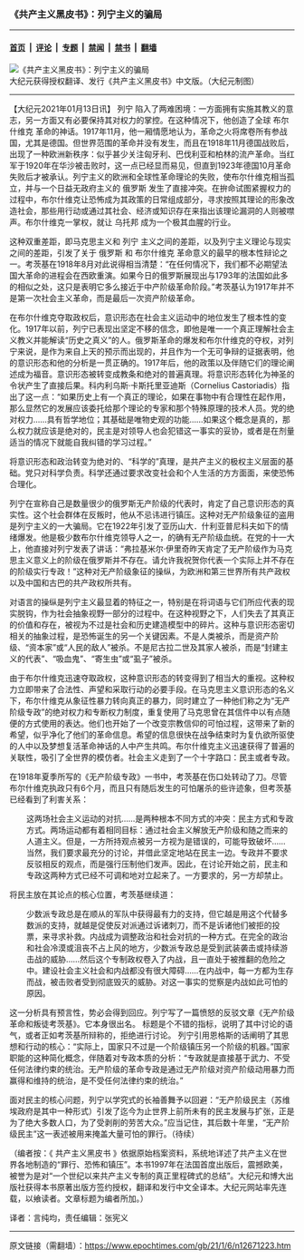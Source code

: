### 《共产主义黑皮书》：列宁主义的骗局

---

#### [首页](../../../..?n12671223) &nbsp;|&nbsp; [评论](../../../../../epoch-comment?n12671223) &nbsp;|&nbsp; [专题](../../../../../epoch-special?n12671223) &nbsp;|&nbsp; [禁闻](../../../../../epoch-news?n12671223) &nbsp;|&nbsp; [禁书](../../../../../books?n12671223) &nbsp;|&nbsp; [翻墙](https://github.com/gfw-breaker/nogfw/blob/master/README.md?n12671223)


<div><img alt="《共产主义黑皮书》：列宁主义的骗局" class="attachment-djy_600_400 size-djy_600_400 wp-post-image" src="https://i.epochtimes.com/assets/uploads/2017/12/dcbb5ad1ea37934a168afd29d68d142e-600x400.jpg"/>
<div class="caption">
 大纪元获得授权翻译、发行《共产主义黑皮书》中文版。（大纪元制图）
</div></div><hr/><div class="post_content" id="artbody" itemprop="articleBody">
 <!-- article content begin -->
 <p>
  【大纪元2021年01月13日讯】
  <ok href="https://www.epochtimes.com/gb/tag/%E5%88%97%E5%AE%81.html">
   列宁
  </ok>
  陷入了两难困境：一方面拥有实施其教义的意志，另一方面又有必要保持其对权力的掌控。在这种情况下，他创造了全球
  <ok href="https://www.epochtimes.com/gb/tag/%E5%B8%83%E5%B0%94%E4%BB%80%E7%BB%B4%E5%85%8B.html">
   布尔什维克
  </ok>
  革命的神话。1917年11月，他一厢情愿地认为，革命之火将席卷所有参战国，尤其是德国。但世界范围的革命并没有发生，而且在1918年11月德国战败后，出现了一种欧洲新秩序：似乎甚少关注匈牙利、巴伐利亚和柏林的流产革命。当红军于1920年在华沙被击败时，这一点已经显而易见，但直到1923年德国10月革命失败后才被承认。列宁主义的欧洲和全球性革命理论的失败，使布尔什维克相当孤立，并与一个日益无政府主义的
  <ok href="https://www.epochtimes.com/gb/tag/%E4%BF%84%E7%BD%97%E6%96%AF.html">
   俄罗斯
  </ok>
  发生了直接冲突。在拚命试图紧握权力的过程中，布尔什维克让恐怖成为其政策的日常组成部分，寻求按照其理论的形象改造社会，那些用行动或通过其社会、经济或知识存在来指出该理论漏洞的人则被噤声。布尔什维克一掌权，就让
  <ok href="https://www.epochtimes.com/gb/tag/%E4%B9%8C%E6%89%98%E9%82%A6.html">
   乌托邦
  </ok>
  成为一个极其血腥的行业。
 </p>
 <p>
  这种双重差距，即马克思主义和
  <ok href="https://www.epochtimes.com/gb/tag/%E5%88%97%E5%AE%81.html">
   列宁
  </ok>
  主义之间的差距，以及列宁主义理论与现实之间的差距，引发了关于
  <ok href="https://www.epochtimes.com/gb/tag/%E4%BF%84%E7%BD%97%E6%96%AF.html">
   俄罗斯
  </ok>
  和
  <ok href="https://www.epochtimes.com/gb/tag/%E5%B8%83%E5%B0%94%E4%BB%80%E7%BB%B4%E5%85%8B.html">
   布尔什维克
  </ok>
  革命意义的最早的根本性辩论之一。考茨基在1918年8月对此说得相当清楚：“在任何情况下，我们都不必期望法国大革命的进程会在西欧重演。如果今日的俄罗斯展现出与1793年的法国如此多的相似之处，这只是表明它多么接近于中产阶级革命阶段。”考茨基认为1917年并不是第一次社会主义革命，而是最后一次资产阶级革命。
 </p>
 <p>
  在布尔什维克夺取政权后，意识形态在社会主义运动中的地位发生了根本性的变化。1917年以前，列宁已表现出坚定不移的信念，即他是唯一一个真正理解社会主义教义并能解读“历史之真义”的人。俄罗斯革命的爆发和布尔什维克的夺权，对列宁来说，是作为来自上天的预示而出现的，并且作为一个无可争辩的证据表明，他的意识形态和他的分析是一贯正确的。1917年后，他的政策以及伴随它们的理论阐述成为福音。意识形态被转变成教条和绝对的普遍真理。将意识形态转化为神圣的令状产生了直接后果。科内利乌斯‧卡斯托里亚迪斯（Cornelius Castoriadis）指出了这一点：“如果历史上有一个真正的理论，如果在事物中有合理性在起作用，那么显然它的发展应该委托给那个理论的专家和那个特殊原理的技术人员。党的绝对权力……具有哲学地位；其基础是唯物史观的功能……如果这个概念是真的，那么权力就应该是绝对的，民主是对领导人也会犯错这一事实的妥协，或者是在剂量适当的情况下就能自我纠错的学习过程。”
 </p>
 <p>
  将意识形态和政治转变为绝对的、“科学的”真理，是共产主义的极权主义层面的基础。党只对科学负责。科学还通过要求改变社会和个人生活的方方面面，来使恐怖合理化。
 </p>
 <p>
  列宁在宣称自己是数量很少的俄罗斯无产阶级的代表时，肯定了自己意识形态的真实性。这个社会群体在反叛时，他从不忌讳进行镇压。这种对无产阶级象征的盗用是列宁主义的一大骗局。它在1922年引发了亚历山大．什利亚普尼科夫如下的情绪爆发。他是极少数布尔什维克领导人之一，的确有无产阶级血统。在党的十一大上，他直接对列宁发表了讲话：“弗拉基米尔‧伊里奇昨天肯定了无产阶级作为马克思主义意义上的阶级在俄罗斯并不存在。请允许我祝贺你代表一个实际上并不存在的阶级实行专政！”这种对无产阶级象征的操纵，为欧洲和第三世界所有共产政权以及中国和古巴的共产政权所共有。
 </p>
 <p>
  对语言的操纵是列宁主义最显着的特征之一，特别是在将词语与它们所应代表的现实脱钩，作为社会抽象视野一部分的过程中。在这种视野之下，人们失去了其真正的价值和存在，被视为不过是社会和历史建造模型中的碎片。这种与意识形态密切相关的抽象过程，是恐怖诞生的另一个关键因素。不是人类被杀，而是资产阶级、“资本家”或“人民的敌人”被杀。不是尼古拉二世及其家人被杀，而是“封建主义的代表”、“吸血鬼”、“寄生虫”或“虱子”被杀。
 </p>
 <p>
  由于布尔什维克迅速夺取政权，这种意识形态的转变得到了相当大的重视。这种权力立即带来了合法性、声望和采取行动的必要手段。在马克思主义意识形态的名义下，布尔什维克从象征性暴力转向真正的暴力，同时建立了一种他们称之为“无产阶级专政”的绝对权力和专断权力制度，重复使用了马克思曾在其信件中以有点随便的方式使用的表达。他们也开始了一个改变宗教信仰的可怕过程，这带来了新的希望，似乎净化了他们的革命信息。希望的信息很快在战争结束时为复仇欲所驱使的人中以及梦想复活革命神话的人中产生共鸣。布尔什维克主义迅速获得了普遍的关联性，吸引了全世界的模仿者。社会主义走到了一个十字路口：民主或者专政。
 </p>
 <p>
  在1918年夏季所写的《无产阶级专政》一书中，考茨基在伤口处转动了刀。尽管布尔什维克执政只有6个月，而且只有随后发生的可怕屠杀的些许迹象，但考茨基已经看到了利害关系：
 </p>
 <p style="padding-left: 30px;">
  这两场社会主义运动的对抗……是两种根本不同方式的冲突：民主方式和专政方式。两场运动都有着相同目标：通过社会主义解放无产阶级和随之而来的人道主义。但是，一方所持观点被另一方视为是错误的，可能导致破坏…… 当然，我们要求最充分的讨论，并借此坚定地站在民主一边。专政并不要求反驳相反的观点，而是强行压制他们发声。因此，在讨论开始之前，民主和专政这两种方式已经不可调和地对立起来了。一方要求的，另一方却禁止。
 </p>
 <p>
  将民主放在其论点的核心位置，考茨基继续道：
 </p>
 <p style="padding-left: 30px;">
  少数派专政总是在顺从的军队中获得最有力的支持，但它越是用这个代替多数派的支持，就越是促使反对派通过诉诸刺刀，而不是诉诸他们被拒的投票，来寻求补救。内战成为调整政治和社会对抗的一种方式。在完全的政治和社会冷漠或沮丧不占上风的地方，少数派专政总是受到武装袭击或持续游击战的威胁……然后这个专制政权卷入了内战，且一直处于被推翻的危险之中。建设社会主义社会和内战都没有很大障碍……在内战中，每一方都为生存而战，被击败者受到彻底毁灭的威胁。对这一事实的觉察是内战如此可怕的原因。
 </p>
 <p>
  这一分析具有预言性，势必会得到回应。列宁写了一篇愤怒的反驳文章《无产阶级革命和叛徒考茨基》。它本身很出名。 标题是个不错的指标，说明了其中讨论的语气，或者正如考茨基所辩称的，拒绝进行讨论。 列宁引用恩格斯的话阐明了其思想和行动的核心：“实际上，国家只不过是一个阶级镇压另一个阶级的机器。”国家职能的这种简化概念，伴随着对专政本质的分析：“专政就是直接基于武力、不受任何法律约束的统治。无产阶级的革命专政是通过无产阶级对资产阶级动用暴力而赢得和维持的统治，是不受任何法律约束的统治。”
 </p>
 <p>
  面对民主的核心问题，列宁以学究式的长袖善舞予以回避：“无产阶级民主（苏维埃政府是其中一种形式）引发了迄今为止世界上前所未有的民主发展与扩张，正是为了绝大多数人口，为了受剥削的劳苦大众。”应当记住，其后数十年里，“无产阶级民主”这一表述被用来掩盖大量可怕的罪行。（待续）
 </p>
 <p>
  （编者按：《
  <ok href="https://www.epochtimes.com/gb/tag/%E5%85%B1%E4%BA%A7%E4%B8%BB%E4%B9%89%E9%BB%91%E7%9A%AE%E4%B9%A6.html">
   共产主义黑皮书
  </ok>
  》依据原始档案资料，系统地详述了共产主义在世界各地制造的“罪行、恐怖和镇压”。本书1997年在法国首度出版后，震撼欧美，被誉为是对“一个世纪以来共产主义专制的真正里程碑式的总结”。大纪元和博大出版社获得本书原著出版方签约授权，翻译和发行中文全译本。大纪元网站率先连载，以飨读者。文章标题为编者所加。）
 </p>
 <p>
  译者：言纯均，责任编辑：张宪义
 </p>
 <!-- article content end -->
 <div id="below_article_ad">
 </div>
</div>


---

原文链接（需翻墙）：https://www.epochtimes.com/gb/21/1/6/n12671223.htm